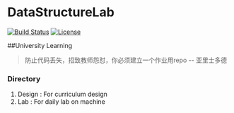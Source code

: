 # DataStructureLab

[![Build Status](https://travis-ci.org/sabertazimi/DataStructureLab.svg?branch=master)](https://travis-ci.org/sabertazimi/DataStructureLab)
[![License](https://img.shields.io/badge/license-MIT-blue.svgE)](https://raw.githubusercontent.com/sabertazimi/DataStructureLab/master/LICENS)

##University Learning

> 防止代码丢失，招致教师怨怼，你必须建立一个作业用repo -- 亚里士多德

### Directory

1. Design : For curriculum design
2. Lab : For daily lab on machine
